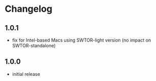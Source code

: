 # Changelog

## 1.0.1

- fix for Intel-based Macs using SWTOR-light version (no impact on SWTOR-standalone)

## 1.0.0

- initial release
